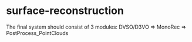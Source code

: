 # surface-reconstruction

The final system should consist of 3 modules:
DVSO/D3VO => MonoRec => PostProcess_PointClouds

